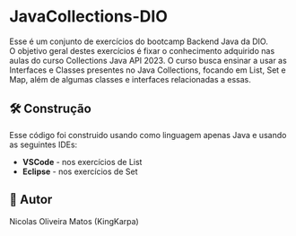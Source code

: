 # JavaCollections-DIO
Esse é um conjunto de exercícios do bootcamp Backend Java da DIO. <br>
O objetivo geral destes exercícios é fixar o conhecimento adquirido nas aulas do curso Collections Java API 2023. O curso busca ensinar a usar as Interfaces e Classes presentes no Java Collections, focando em List, Set e Map, além de algumas classes e interfaces relacionadas a essas.

## :hammer_and_wrench: Construção
Esse código foi construido usando como linguagem apenas Java e usando as seguintes IDEs:
- **VSCode** - nos exercícios de List
- **Eclipse** - nos exercícios de Set

## :dragon_face: Autor
Nicolas Oliveira Matos (KingKarpa)